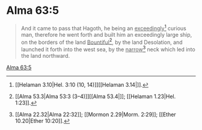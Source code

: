 # Alma 63:5

> And it came to pass that Hagoth, he being an <u>exceedingly</u>[^a] curious man, therefore he went forth and built him an exceedingly large ship, on the borders of the land <u>Bountiful</u>[^b], by the land Desolation, and launched it forth into the west sea, by the <u>narrow</u>[^c] neck which led into the land northward.

[Alma 63:5](https://www.churchofjesuschrist.org/study/scriptures/bofm/alma/63?lang=eng&id=p5#p5)


[^a]: [[Helaman 3.10|Hel. 3:10 (10, 14)]][[Helaman 3.14|]].  
[^b]: [[Alma 53.3|Alma 53:3 (3–4)]][[Alma 53.4|]]; [[Helaman 1.23|Hel. 1:23]].  
[^c]: [[Alma 22.32|Alma 22:32]]; [[Mormon 2.29|Morm. 2:29]]; [[Ether 10.20|Ether 10:20]].  
